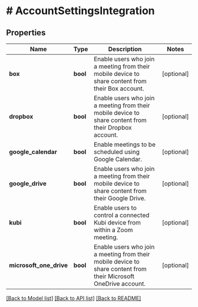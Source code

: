 # # AccountSettingsIntegration

## Properties

Name | Type | Description | Notes
------------ | ------------- | ------------- | -------------
**box** | **bool** | Enable users who join a meeting from their mobile device to share content from their Box account. | [optional]
**dropbox** | **bool** | Enable users who join a meeting from their mobile device to share content from their Dropbox account. | [optional]
**google_calendar** | **bool** | Enable meetings to be scheduled using Google Calendar. | [optional]
**google_drive** | **bool** | Enable users who join a meeting from their mobile device to share content from their Google Drive. | [optional]
**kubi** | **bool** | Enable users to control a connected Kubi device from within a Zoom meeting. | [optional]
**microsoft_one_drive** | **bool** | Enable users who join a meeting from their mobile device to share content from their Microsoft OneDrive account. | [optional]

[[Back to Model list]](../../README.md#models) [[Back to API list]](../../README.md#endpoints) [[Back to README]](../../README.md)
